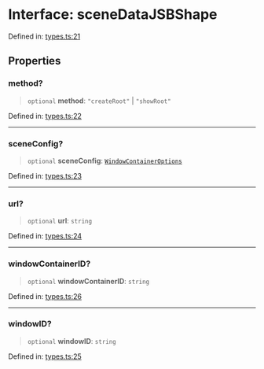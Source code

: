 # Interface: sceneDataJSBShape

Defined in: [types.ts:21](https://github.com/webspatial/webspatial-sdk/blob/61c10fdd1eb0797e7a65f18c05fc06e8b1381245/core/src/core/types.ts#L21)

## Properties

### method?

> `optional` **method**: `"createRoot"` \| `"showRoot"`

Defined in: [types.ts:22](https://github.com/webspatial/webspatial-sdk/blob/61c10fdd1eb0797e7a65f18c05fc06e8b1381245/core/src/core/types.ts#L22)

***

### sceneConfig?

> `optional` **sceneConfig**: [`WindowContainerOptions`](WindowContainerOptions.md)

Defined in: [types.ts:23](https://github.com/webspatial/webspatial-sdk/blob/61c10fdd1eb0797e7a65f18c05fc06e8b1381245/core/src/core/types.ts#L23)

***

### url?

> `optional` **url**: `string`

Defined in: [types.ts:24](https://github.com/webspatial/webspatial-sdk/blob/61c10fdd1eb0797e7a65f18c05fc06e8b1381245/core/src/core/types.ts#L24)

***

### windowContainerID?

> `optional` **windowContainerID**: `string`

Defined in: [types.ts:26](https://github.com/webspatial/webspatial-sdk/blob/61c10fdd1eb0797e7a65f18c05fc06e8b1381245/core/src/core/types.ts#L26)

***

### windowID?

> `optional` **windowID**: `string`

Defined in: [types.ts:25](https://github.com/webspatial/webspatial-sdk/blob/61c10fdd1eb0797e7a65f18c05fc06e8b1381245/core/src/core/types.ts#L25)
